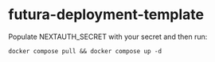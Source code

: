 # futura-deployment-template

Populate NEXTAUTH_SECRET with your secret and then run:
```
docker compose pull && docker compose up -d
```